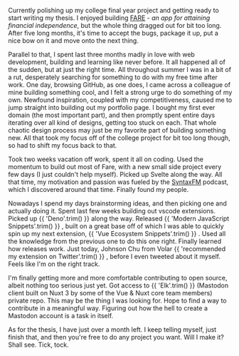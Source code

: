   Currently polishing up my college final year project and getting ready to start writing my thesis. I enjoyed building  [FARE](/projects/fare) - *an app for attaining financial independence*, but the whole thing dragged out for bit too long. After five long months, it's time to accept the bugs, package it up, put a nice bow on it and move onto the next thing.

Parallel to that, I spent last three months madly in love with web development, building and learning like never before. It all happened all of the sudden, but at just the right time. All throughout summer I was in a bit of a rut, desperately searching for something to do with my free time after work. One day, browsing GitHub, as one does, I came across a colleague of mine building something cool, and I felt a strong urge to do something of my own. Newfound inspiration, coupled with my competitiveness, caused me to jump straight into building out my portfolio page. I bought my first ever domain (the most important part), and then promptly spent entire days iterating over all kind of designs, getting too stuck on each. That whole chaotic design process may just be my favorite part of building something new. All that took my focus off of the college project for bit too long though, so had to shift my focus back to that.

Took two weeks vacation off work, spent it all on coding. Used the momentum to build out most of Fare, with a new small side project every few days (I just couldn't help myself). Picked up Svelte along the way. All that time, my motivation and passion was fueled by the [SyntaxFM](https://syntax.fm/) podcast, which I discovered around that time. Finally found my people.

<p>
  Nowadays I spend my days brainstorming ideas, and then picking one and actually doing it. Spent last few weeks building out vscode extensions. Picked up <NuxtLink to="https://deno.land/" external target="_blank">
    {{ 'Deno'.trim() }}
  </NuxtLink> along the way. Released <NuxtLink to="https://marketplace.visualstudio.com/items?itemName=matijao.modern-js-snippets" external target="_blank">
    {{ 'Modern JavaScript Snippets'.trim() }}
  </NuxtLink>, built on a great base off of which I was able to quickly spin up my next extension, <NuxtLink to="https://marketplace.visualstudio.com/items?itemName=matijao.vue-nuxt-snippets" external target="_blank">
    {{ 'Vue Ecosystem Snippets'.trim() }}
  </NuxtLink>. Used all the knowledge from the previous one to do this one right. Finally learned how releases work. Just today, Johnson Chu from Volar  <NuxtLink to="https://twitter.com/matijao_/status/1610200146385534977" external target="_blank">
    {{ 'recommended my extension on Twitter'.trim() }}
  </NuxtLink>, before I even tweeted about it myself. Feels like I'm on the right track.
</p>

<p>
  I'm finally getting more and more comfortable contributing to open source, albeit nothing too serious just yet. Got access to <NuxtLink to="https://twitter.com/elk_zone" external target="_blank">
    {{ 'Elk'.trim() }}
  </NuxtLink> (Mastodon client built on Nuxt 3 by some of the Vue & Nuxt core team members) private repo. This may be the thing I was looking for. Hope to find a way to contribute in a meaningful way. Figuring out how the hell to create a Mastodon account is a task in itself.
</p>

<p>
  As for the thesis, I have just over a month left. I keep telling myself, just finish that, and then you're free to do any project you want. Will I make it? Shall see. Tick, tock.
</p>
